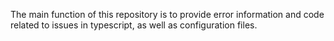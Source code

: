   The main function of this repository is to provide error information and code related to issues in typescript, as well as configuration files.   


